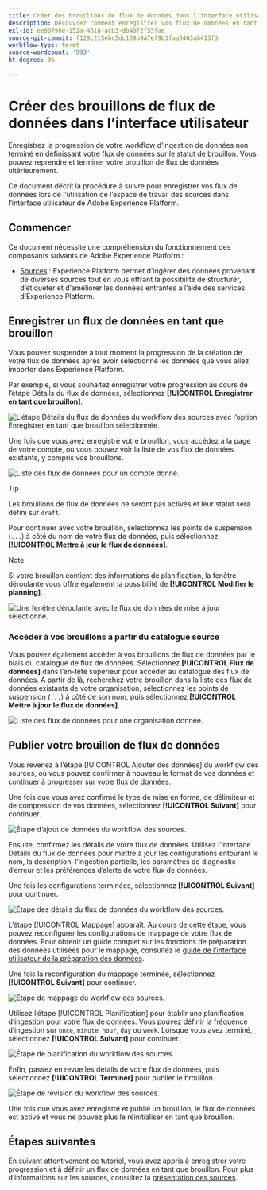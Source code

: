 ```yaml
---
title: Créer des brouillons de flux de données dans l’interface utilisateur
description: Découvrez comment enregistrer vos flux de données en tant que brouillon et les publier ultérieurement, lorsque vous utilisez l’espace de travail des sources.
exl-id: ee00798e-152a-4618-acb3-db40f2f55fae
source-git-commit: f129c215ebc5dc169b9a7ef9b3faa3463ab413f3
workflow-type: tm+mt
source-wordcount: '593'
ht-degree: 3%

---
```


# Créer des brouillons de flux de données dans l’interface utilisateur

Enregistrez la progression de votre workflow d’ingestion de données non terminé en définissant votre flux de données sur le statut de brouillon. Vous pouvez reprendre et terminer votre brouillon de flux de données ultérieurement.

Ce document décrit la procédure à suivre pour enregistrer vos flux de données lors de l’utilisation de l’espace de travail des sources dans l’interface utilisateur de Adobe Experience Platform.

## Commencer

Ce document nécessite une compréhension du fonctionnement des composants suivants de Adobe Experience Platform :

* [Sources](../../home.md) : Experience Platform permet d’ingérer des données provenant de diverses sources tout en vous offrant la possibilité de structurer, d’étiqueter et d’améliorer les données entrantes à l’aide des services d’Experience Platform.

## Enregistrer un flux de données en tant que brouillon

Vous pouvez suspendre à tout moment la progression de la création de votre flux de données après avoir sélectionné les données que vous allez importer dans Experience Platform.

Par exemple, si vous souhaitez enregistrer votre progression au cours de l’étape Détails du flux de données, sélectionnez **[!UICONTROL Enregistrer en tant que brouillon]**.

![L’étape Détails du flux de données du workflow des sources avec l’option Enregistrer en tant que brouillon sélectionnée.](../../images/tutorials/draft/save-as-draft.png)

Une fois que vous avez enregistré votre brouillon, vous accédez à la page de votre compte, où vous pouvez voir la liste de vos flux de données existants, y compris vos brouillons.

![Liste des flux de données pour un compte donné.](../../images/tutorials/draft/draft-dataflow.png)

>[!TIP]
>
>Les brouillons de flux de données ne seront pas activés et leur statut sera défini sur `draft`.

Pour continuer avec votre brouillon, sélectionnez les points de suspension (`...`) à côté du nom de votre flux de données, puis sélectionnez **[!UICONTROL Mettre à jour le flux de données]**.

>[!NOTE]
>
>Si votre brouillon contient des informations de planification, la fenêtre déroulante vous offre également la possibilité de **[!UICONTROL Modifier le planning]**.

![Une fenêtre déroulante avec le flux de données de mise à jour sélectionné.](../../images/tutorials/draft/update-dataflow.png)

### Accéder à vos brouillons à partir du catalogue source

Vous pouvez également accéder à vos brouillons de flux de données par le biais du catalogue de flux de données. Sélectionnez **[!UICONTROL Flux de données]** dans l’en-tête supérieur pour accéder au catalogue des flux de données. À partir de là, recherchez votre brouillon dans la liste des flux de données existants de votre organisation, sélectionnez les points de suspension (`...`) à côté de son nom, puis sélectionnez **[!UICONTROL Mettre à jour le flux de données]**.

![Liste des flux de données pour une organisation donnée.](../../images/tutorials/draft/catalog-access.png)

## Publier votre brouillon de flux de données

Vous revenez à l’étape [!UICONTROL Ajouter des données] du workflow des sources, où vous pouvez confirmer à nouveau le format de vos données et continuer à progresser sur votre flux de données.

Une fois que vous avez confirmé le type de mise en forme, de délimiteur et de compression de vos données, sélectionnez **[!UICONTROL Suivant]** pour continuer.

![Étape d’ajout de données du workflow des sources.](../../images/tutorials/draft/select-data.png)

Ensuite, confirmez les détails de votre flux de données. Utilisez l’interface Détails du flux de données pour mettre à jour les configurations entourant le nom, la description, l’ingestion partielle, les paramètres de diagnostic d’erreur et les préférences d’alerte de votre flux de données.

Une fois les configurations terminées, sélectionnez **[!UICONTROL Suivant]** pour continuer.

![Étape des détails du flux de données du workflow des sources.](../../images/tutorials/draft/dataflow-detail.png)

L’étape [!UICONTROL Mappage] apparaît. Au cours de cette étape, vous pouvez reconfigurer les configurations de mappage de votre flux de données. Pour obtenir un guide complet sur les fonctions de préparation des données utilisées pour le mappage, consultez le [guide de l’interface utilisateur de la préparation des données](../../../data-prep/ui/mapping.md).

Une fois la reconfiguration du mappage terminée, sélectionnez **[!UICONTROL Suivant]** pour continuer.

![Étape de mappage du workflow des sources.](../../images/tutorials/draft/mapping.png)

Utilisez l’étape [!UICONTROL Planification] pour établir une planification d’ingestion pour votre flux de données. Vous pouvez définir la fréquence d’ingestion sur `once`, `minute`, `hour`, `day` ou `week`. Lorsque vous avez terminé, sélectionnez **[!UICONTROL Suivant]** pour continuer.

![Étape de planification du workflow des sources.](../../images/tutorials/draft/scheduling.png)

Enfin, passez en revue les détails de votre flux de données, puis sélectionnez **[!UICONTROL Terminer]** pour publier le brouillon.

![Étape de révision du workflow des sources.](../../images/tutorials/draft/review.png)

Une fois que vous avez enregistré et publié un brouillon, le flux de données est activé et vous ne pouvez plus le réinitialiser en tant que brouillon.

## Étapes suivantes

En suivant attentivement ce tutoriel, vous avez appris à enregistrer votre progression et à définir un flux de données en tant que brouillon. Pour plus d’informations sur les sources, consultez la [présentation des sources](../../home.md).
